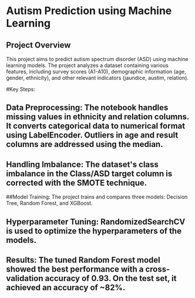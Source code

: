# Autism Prediction using Machine Learning

## Project Overview

This project aims to predict autism spectrum disorder (ASD) using machine learning models. The project analyzes a dataset containing various features, including survey scores (A1-A10), demographic information (age, gender, ethnicity), and other relevant indicators (jaundice, austim, relation).


#Key Steps:

## Data Preprocessing: The notebook handles missing values in ethnicity and relation columns. It converts categorical data to numerical format using LabelEncoder. Outliers in age and result columns are addressed using the median.

## Handling Imbalance: The dataset's class imbalance in the Class/ASD target column is corrected with the SMOTE technique.

##Model Training: The project trains and compares three models: Decision Tree, Random Forest, and XGBoost.

## Hyperparameter Tuning: RandomizedSearchCV is used to optimize the hyperparameters of the models.

## Results: The tuned Random Forest model showed the best performance with a cross-validation accuracy of 0.93. On the test set, it achieved an accuracy of ~82%.

